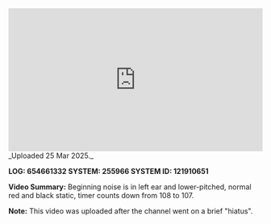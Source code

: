 
<iframe 
  src="https://drive.google.com/file/d/17maiDXqGmIdFSUn-CNoVkmjZarz347_V/preview"  
  style="width:100%; aspect-ratio:16/9; border:0;"
  allowfullscreen>
</iframe>
_Uploaded 25 Mar 2025._

**LOG: 654661332
SYSTEM: 255966
SYSTEM ID: 121910651**

**Video Summary:** Beginning noise is in left ear and lower-pitched, normal red and black static, timer counts down from 108 to 107.

**Note:** This video was uploaded after the channel went on a brief "hiatus".